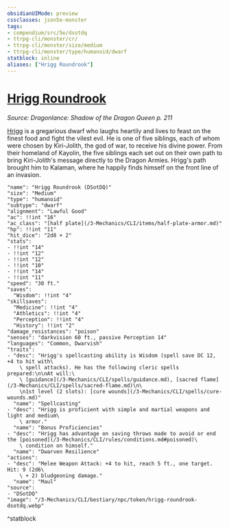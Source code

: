 ```yaml
---
obsidianUIMode: preview
cssclasses: json5e-monster
tags:
- compendium/src/5e/dsotdq
- ttrpg-cli/monster/cr/
- ttrpg-cli/monster/size/medium
- ttrpg-cli/monster/type/humanoid/dwarf
statblock: inline
aliases: ["Hrigg Roundrook"]
---
```

# [Hrigg Roundrook](3-Mechanics\CLI\bestiary\npc/hrigg-roundrook-dsotdq.md)
*Source: Dragonlance: Shadow of the Dragon Queen p. 211*  

[Hrigg](/3-Mechanics/CLI/bestiary/npc/hrigg-roundrook-dsotdq.md) is a gregarious dwarf who laughs heartily and lives to feast on the finest food and fight the vilest evil. He is one of five siblings, each of whom were chosen by Kiri-Jolith, the god of war, to receive his divine power. From their homeland of Kayolin, the five siblings each set out on their own path to bring Kiri-Jolith's message directly to the Dragon Armies. Hrigg's path brought him to Kalaman, where he happily finds himself on the front line of an invasion.

```statblock
"name": "Hrigg Roundrook (DSotDQ)"
"size": "Medium"
"type": "humanoid"
"subtype": "dwarf"
"alignment": "Lawful Good"
"ac": !!int "16"
"ac_class": "[half plate](/3-Mechanics/CLI/items/half-plate-armor.md)"
"hp": !!int "11"
"hit_dice": "2d8 + 2"
"stats":
- !!int "14"
- !!int "12"
- !!int "12"
- !!int "10"
- !!int "14"
- !!int "11"
"speed": "30 ft."
"saves":
  "Wisdom": !!int "4"
"skillsaves":
  "Medicine": !!int "4"
  "Athletics": !!int "4"
  "Perception": !!int "4"
  "History": !!int "2"
"damage_resistances": "poison"
"senses": "darkvision 60 ft., passive Perception 14"
"languages": "Common, Dwarvish"
"traits":
- "desc": "Hrigg's spellcasting ability is Wisdom (spell save DC 12, +4 to hit with\
    \ spell attacks). He has the following cleric spells prepared:\n\nAt will:\
    \ [guidance](/3-Mechanics/CLI/spells/guidance.md), [sacred flame](/3-Mechanics/CLI/spells/sacred-flame.md)\n\
    \n1st level (2 slots): [cure wounds](/3-Mechanics/CLI/spells/cure-wounds.md)"
  "name": "Spellcasting"
- "desc": "Hrigg is proficient with simple and martial weapons and light and medium\
    \ armor."
  "name": "Bonus Proficiencies"
- "desc": "Hrigg has advantage on saving throws made to avoid or end the [poisoned](/3-Mechanics/CLI/rules/conditions.md#poisoned)\
    \ condition on himself."
  "name": "Dwarven Resilience"
"actions":
- "desc": "Melee Weapon Attack: +4 to hit, reach 5 ft., one target. Hit: 9 (2d6\
    \ + 2) bludgeoning damage."
  "name": "Maul"
"source":
- "DSotDQ"
"image": "/3-Mechanics/CLI/bestiary/npc/token/hrigg-roundrook-dsotdq.webp"
```
^statblock